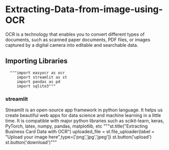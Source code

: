 # Extracting-Data-from-image-using-OCR
  OCR is a technology that enables you to convert different types of documents, such as scanned paper documents, 
  PDF files, or images captured by a digital camera into editable and searchable data.
## Importing Libraries
      """import easyocr as ocr
         import streamlit as st
         import pandas as pd
         import sqlite3"""
### streamlit
Streamlit is an open-source app framework in python language.
It helps us create beautiful web apps for data science and machine learning in a little time. 
It is compatible with major python libraries such as scikit-learn, keras, PyTorch, latex, numpy, pandas, matplotlib, etc
    """st.title("Extracting Business Card Data with OCR")
       uploaded_file = st.file_uploader(label = "Upload your image here",type=['png','jpg','jpeg'])
       st.button('upload')
       st.button('download')"""
       
       
       
